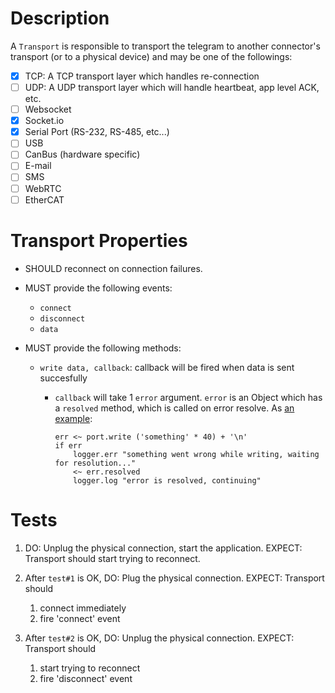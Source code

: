 # Description

A `Transport` is responsible to transport the telegram to another connector's
transport (or to a physical device) and may be one of the followings:

- [x] TCP: A TCP transport layer which handles re-connection
- [ ] UDP: A UDP transport layer which will handle heartbeat, app level ACK, etc.
- [ ] Websocket
- [x] Socket.io
- [x] Serial Port (RS-232, RS-485, etc...)
- [ ] USB
- [ ] CanBus (hardware specific)
- [ ] E-mail
- [ ] SMS
- [ ] WebRTC
- [ ] EtherCAT

# Transport Properties

* SHOULD reconnect on connection failures.
* MUST provide the following events:

  * `connect`
  * `disconnect`
  * `data`

* MUST provide the following methods:

  * `write data, callback`: callback will be fired when data is sent succesfully
    * `callback` will take 1 `error` argument. `error` is an Object which has a
      `resolved` method, which is called on error resolve. As [an example](https://github.com/aktos-io/dcs-nodejs-examples/blob/5fc2ef0221186ce316eef49a899634e5f57c150d/examples/serial-port-test.ls#L21-L26):

      ```ls
      err <~ port.write ('something' * 40) + '\n'
      if err
          logger.err "something went wrong while writing, waiting for resolution..."
          <~ err.resolved
          logger.log "error is resolved, continuing"
      ```

# Tests

1. DO: Unplug the physical connection, start the application.
   EXPECT: Transport should start trying to reconnect.

2. After `test#1` is OK,
   DO: Plug the physical connection.
   EXPECT: Transport should
     1. connect immediately
     2. fire 'connect' event

3. After `test#2` is OK,
   DO: Unplug the physical connection.
   EXPECT: Transport should
     1. start trying to reconnect
     2. fire 'disconnect' event
